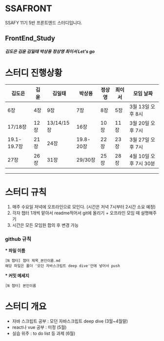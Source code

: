 # SSAFRONT
SSAFY 11기 5반 프론트엔드 스터디입니다.

## FrontEnd_Study
##### 김도은 김윤 김일태 박상용 정상영 최이서 Let's go

# 스터디 진행상황


| 김도은 | 김윤 | 김일태 | 박상용 | 정상영 | 최이서 | 모임 날짜 |
|--------|------|-------|--------|-------|--------|-------|
| 6장 | 4장 | 9장 | 7장 | 8장 | 5장 | 3월 13일 오후 8시 |
| 17/18장 | 12장 | 13/14/15장 | 16장 | 10장 | 11장 | 3월 20일 오후 7시 |
| 19.1-19.7장 | 21장 | 24장 | 19.8-20장 | 22장 | 23장 | 3월 27일 오후 7시 |
| 27장 | 26장 | 31장 | 29/30장 | 25장 | 28장 | 4월 10일 오후 7시 30분 |
---------------------------------------------------

# 스터디 규칙
1. 매주 수요일 저녁에 오프라인으로 모인다. (시간은 저녁 7시부터 2시간 소요 예정)
2. 각자 챕터 1개씩 맡아서 readme적어서 git에 올리기 + 오프라인 모임 때 설명해주기
3. 시간은 모든 모임원 합의 후 변경 가능

### github 규칙
<b>* 파일 이름 </b>
  ```
  [N 챕터] 챕터 제목_본인이름.md
  해당 파일은 폴더 '모던 자바스크립트 deep dive'안에 넣어서 push
  ```
<b>* 커밋 메세지 </b>
  ```
  [N 챕터] 본인이름
  ```

# 스터디 개요
* 자바 스크립트 공부 : 모던 자바스크립트 deep dive (3월~4월말)
* react나 vue 공부 : 미정 (5월)
* 실습 위주 : to do list 등 과제 (6월)

